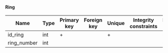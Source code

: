 #### Ring

| Name        | Type | Primary key | Foreign key | Unique | Integrity constraints | Null/not null |
| ----------- | ---- | ----------- | ----------- | ------ | --------------------- | ------------- |
| id_ring     | int  | +           |             | +      |                       | not null      |
| ring_number | int  |             |             |        |                       | not null      |


